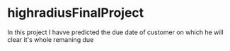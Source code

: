 # highradiusFinalProject

In this project I havve predicted the due date of customer on which he will clear it's whole remaning due
